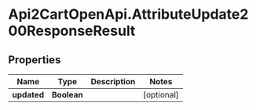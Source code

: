 # Api2CartOpenApi.AttributeUpdate200ResponseResult

## Properties

Name | Type | Description | Notes
------------ | ------------- | ------------- | -------------
**updated** | **Boolean** |  | [optional] 


